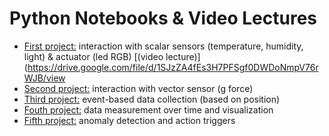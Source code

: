 # Python Notebooks & Video Lectures

* [First project:](ProjectM1.ipynb) interaction with scalar sensors (temperature, humidity, light) & actuator (led RGB) [(video lecture)](https://drive.google.com/file/d/1SJzZA4fEs3H7PFSgf0DWDoNmpV76rWJB/view
* [Second project:](ProjectM2.ipynb) interaction with vector sensor (g force)
* [Third project:](ProjectM3.ipynb) event-based data collection (based on position)
* [Fouth project:](ProjectM4.ipynb) data measurement over time and visualization
* [Fifth project:](ProjectM5.ipynb) anomaly detection and action triggers
